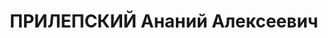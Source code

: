 ---
title: ПРИЛЕПСКИЙ Ананий Алексеевич
description: "народився 1893, м. Подольськ Московської обл., РФ, \n  прож. м. Вінниця,\
  \ росіянин, із робітників, освіта початкова, керівник тресту “Віненерго”, одруж.,\
  \ 1 дитина. \n  Арешт. 18.09.1937 р. Звинувач. за ст. 54–7, 8, 11 КК УРСР. \n  За\
  \ вироком Верховного суду СРСР від 23.11.1937 р. до ВМП \n  розстріляний 24.11.1937\
  \ р. \n  Реабіл. 12.04.1958 р."
---